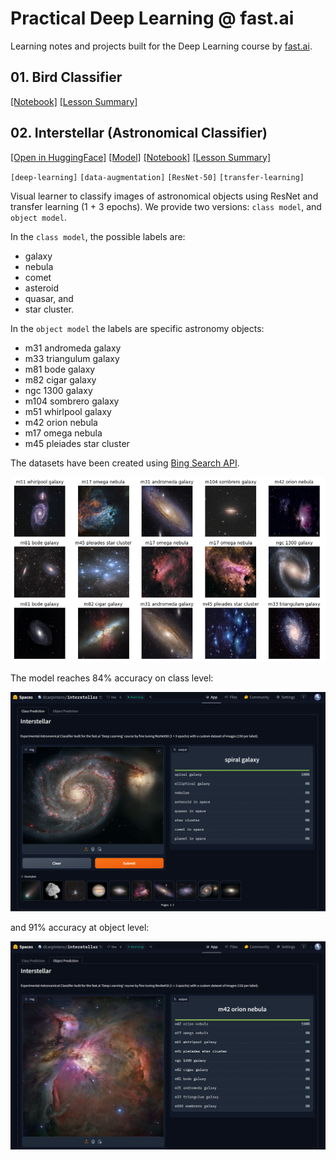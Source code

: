 # Practical Deep Learning @ fast.ai

Learning notes and projects built for the Deep Learning course by [fast.ai](https://course.fast.ai/).

## 01. Bird Classifier

[[Notebook]](https://github.com/dcarpintero/fastai-deeplearning/blob/main/course2024/lesson_01.ipynb) 
[[Lesson Summary]](https://github.com/dcarpintero/fastai-deeplearning/blob/main/course2024/lesson_01.summary.md)

## 02. Interstellar (Astronomical Classifier)

[[Open in HuggingFace]](https://huggingface.co/spaces/dcarpintero/interstellar) 
[[Model]](https://huggingface.co/dcarpintero/fastai-interstellar-class)
[[Notebook]](https://github.com/dcarpintero/fastai-deeplearning/blob/main/course2024/lesson_02.ipynb) 
[[Lesson Summary]](https://github.com/dcarpintero/fastai-deeplearning/blob/main/course2024/lesson_02.summary.md)

`[deep-learning]` `[data-augmentation]` `[ResNet-50]` `[transfer-learning]`

Visual learner to classify images of astronomical objects using ResNet and transfer learning (1 + 3 epochs). We provide two versions: `class model`, and `object model`.

In the `class model`, the possible labels are:
- galaxy
- nebula
- comet
- asteroid
- quasar, and 
- star cluster.

In the `object model` the labels are specific astronomy objects:
- m31 andromeda galaxy
- m33 triangulum galaxy
- m81 bode galaxy
- m82 cigar galaxy
- ngc 1300 galaxy
- m104 sombrero galaxy
- m51 whirlpool galaxy
- m42 orion nebula
- m17 omega nebula
- m45 pleiades star cluster

The datasets have been created using [Bing Search API](https://www.microsoft.com/en-us/bing/apis/bing-web-search-api).

<p align="center">
  <img src="./course2024/static/hg.00.png">
</p>

The model reaches 84% accuracy on class level:

<p align="center">
  <img src="./course2024/static/hg.01.png">
</p>

and 91% accuracy at object level:

<p align="center">
  <img src="./course2024/static/hg.02.png">
</p>
